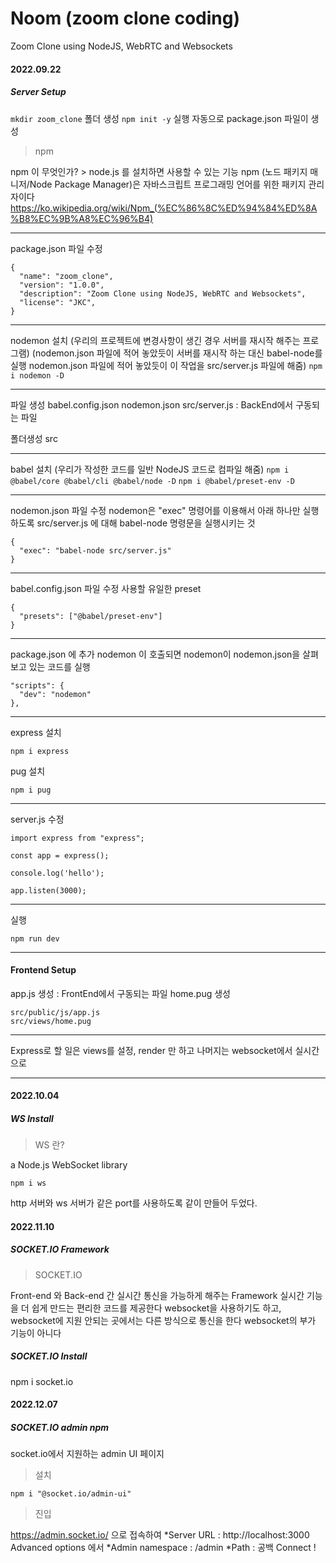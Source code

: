 # Noom (zoom clone coding)

Zoom Clone using NodeJS, WebRTC and Websockets

#### 2022.09.22

##### Server Setup

`mkdir zoom_clone` 폴더 생성
`npm init -y` 실행
자동으로 package.json 파일이 생성

> npm

npm 이 무엇인가? > node.js 를 설치하면 사용할 수 있는 기능
npm (노드 패키지 매니저/Node Package Manager)은 자바스크립트 프로그래밍 언어를 위한 패키지 관리자이다
https://ko.wikipedia.org/wiki/Npm_(%EC%86%8C%ED%94%84%ED%8A%B8%EC%9B%A8%EC%96%B4)

---

package.json 파일 수정

```
{
  "name": "zoom_clone",
  "version": "1.0.0",
  "description": "Zoom Clone using NodeJS, WebRTC and Websockets",
  "license": "JKC",
}
```

---

nodemon 설치
(우리의 프로젝트에 변경사항이 생긴 경우 서버를 재시작 해주는 프로그램)
(nodemon.json 파일에 적어 놓았듯이 서버를 재시작 하는 대신 babel-node를 실행
nodemon.json 파일에 적어 놓았듯이 이 작업을 src/server.js 파일에 해줌)
`npm i nodemon -D`

---

파일 생성
babel.config.json
nodemon.json
src/server.js : BackEnd에서 구동되는 파일

폴더생성
src

---

babel 설치
(우리가 작성한 코드를 일반 NodeJS 코드로 컴파일 해줌)
`npm i @babel/core @babel/cli @babel/node -D`
`npm i @babel/preset-env -D`

---

nodemon.json 파일 수정
nodemon은 "exec" 명령어를 이용해서 아래 하나만 실행하도록
src/server.js 에 대해 babel-node 명령문을 실행시키는 것

```
{
  "exec": "babel-node src/server.js"
}
```

---

babel.config.json 파일 수정
사용할 유일한 preset

```
{
  "presets": ["@babel/preset-env"]
}
```

---

package.json 에 추가
nodemon 이 호출되면 nodemon이 nodemon.json을 살펴보고 있는 코드를 실행

```
"scripts": {
  "dev": "nodemon"
},
```

---

express 설치

`npm i express`

pug 설치

`npm i pug`

---

server.js 수정

```
import express from "express";

const app = express();

console.log('hello');

app.listen(3000);
```

---

실행

`npm run dev`

---

#### Frontend Setup

app.js 생성 : FrontEnd에서 구동되는 파일
home.pug 생성

```
src/public/js/app.js
src/views/home.pug
```

---

Express로 할 일은 views를 설정, render 만 하고
나머지는 websocket에서 실시간으로

---

#### 2022.10.04

##### WS Install

> WS 란?

a Node.js WebSocket library

`npm i ws`

http 서버와 ws 서버가 같은 port를 사용하도록 같이 만들어 두었다.

#### 2022.11.10

##### SOCKET.IO Framework

> SOCKET.IO

Front-end 와 Back-end 간 실시간 통신을 가능하게 해주는 Framework
실시간 기능을 더 쉽게 만드는 편리한 코드를 제공한다
websocket을 사용하기도 하고, websocket에 지원 안되는 곳에서는 다른 방식으로 통신을 한다
websocket의 부가 기능이 아니다

##### SOCKET.IO Install

npm i socket.io

#### 2022.12.07

##### SOCKET.IO admin npm

socket.io에서 지원하는 admin UI 페이지

> 설치

`npm i "@socket.io/admin-ui"`

> 진입

https://admin.socket.io/ 으로 접속하여
*Server URL : http://localhost:3000
Advanced options 에서
*Admin namespace : /admin
*Path : 공백
Connect !